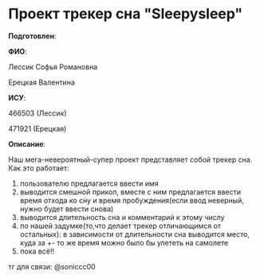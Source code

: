 # Проект трекер сна "Sleepysleep"

__Подготовлен__:

**ФИО**:

Лессик Софья Романовна

Ерецкая Валентина

**ИСУ**:

466503 (Лессик)

471921 (Ерецкая)

**Описание**:

Наш мега-невероятный-супер проект представляет собой трекер сна. Как это работает:
1) пользователю предлагается ввести имя
2) выводится смешной прикол, вместе с ним предлагается ввести время отхода ко сну и время пробуждения(если ввод неверный, нужно будет ввести снова)
3) выводится длительность сна и комментарий к этому числу
4) по нашей задумке(то,что делает трекер отличающимся от остальных): в зависимости от длительности сна выводится место, куда за +- то же время можно было бы улететь на самолете
5) пока всё!!

тг для связи: @soniccc00

